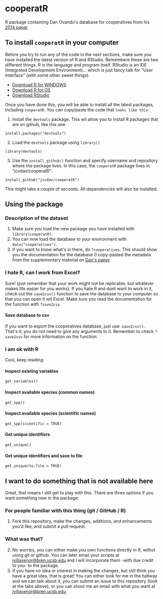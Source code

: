 # cooperatR
R package containing Dan Ovando's database for cooperatives from his [2014 paper](https://doi.org/10.1016/j.marpol.2012.03.012)

## To install `cooperatR` in your computer

Before you try to run any of the code in the next sections, make sure you have installed the latest version of R and RStudio. Remembere these are two different things. R is the language and program itself. RStudio is an IDE (Integrated Development Environment)... which is just fancy talk for "User Interface" (with some other sweet things).

- [Download R for WINDOWS](https://cran.r-project.org/bin/windows/base/)
- [Download R for OS](https://cran.r-project.org/bin/macosx/)
- [Download RStudio](https://www.rstudio.com/products/rstudio/download/)

Once you have done this, you will be able to install all the latest packages, including `cooperatR`. You can copy/paste the code that `looks like this`:

1. Install the `devtools` package. This wil allow you to install R packages that are on github, like this one.

`install.packages("devtools")`

2. Load the `devtools` package using `library()`

`library(devtools)`

3. Use the `install_github()` function and specify username and repository where the package lives. In this case, the `cooperatR` package lives in "jcvdav/cooperatR":

`install_github("jcvdav/cooperatR")`

This might take a couple of seconds. All dependencies will also be installed.

## Using the package

### Description of the dataset

1. Make sure you load the new package you have installed with `library(cooperatR)`.
2. You can now load the database to your environment with `data("cooperatives")`.
3. If you want to know what's in there, do `?cooperatives`. This should show you the documentation for the database (I copy-pasted the metadata from the supplementary material on [Dan's paper](https://doi.org/10.1016/j.marpol.2012.03.012).

### I hate R, can I work from Excel?

Sure! (just remember that your work might not be replicable, but whatever makes life easier for you works). If you hate R and dont want to work in it, check out the `save2csv()` function to save the database to your computer so that you can open it wit Excel. Make sure you read the documentation for the function with `?save2csv`.

#### Save database to csv

If you want to export the cooperatives database, just use: `save2csv()`. That's it, you do not need to give any arguments to it. Remember to check `?save2csv` for more information on the function.

### I am ok with R

Cool, keep reading:

#### Inspect existing variables

`get_variables()`

#### Inspect available species (common names)

`get_spp()`

#### Inspect available species (scientific names)

`get_spp(scientific = TRUE)`

#### Get unique identifiers

`get_unique()`

#### Get unique identifiers and save to file

`get_unique(to.file = TRUE)`

## I want to do something that is not available here

Great, that means I still get to play with this. There are three options if you want something new in the package:

### For people familiar with this thing (git / GitHub / R)
1. Fork this repository, make the changes, additions, and enhancements you'd like, and submit a pull request.

### What was that?
2. No worries, you can either make you own functions directly in R, withot using git or github. You can later email your scripts at [jvillasenor@bren.ucsb.edu](jvillasenor@bren.ucsb.edu) and I will incorporate them -with due credit to you- to the package.
3. If you have no idea or interest in making the changes, but still think you have a great idea, that is great! You can either look for me in the hallway and we can talk about it, you can submit an issue to this repository (look at the tabs above), or you can shoot me an email with what you want at [jvillasenor@bren.ucsb.edu](jvillasenor@bren.ucsb.edu).
